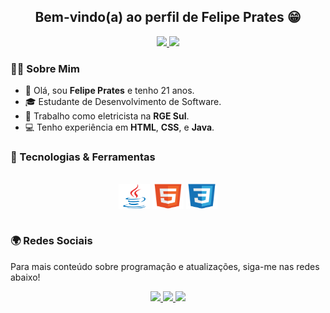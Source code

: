 <h2 align="center">Bem-vindo(a) ao perfil de Felipe Prates 😁</h2>

<div align="center">
  <a href="https://github.com/FelipePr4tes">
    <img height="170em" src="https://github-readme-stats.vercel.app/api?username=FelipePr4tes&show_icons=true&theme=tokyonight&include_all_commits=true&count_private=true"/>
    <img height="170em" src="https://github-readme-stats.vercel.app/api/top-langs/?username=FelipePr4tes&layout=compact&langs_count=6&theme=tokyonight"/>
  </a>
</div>

### 🧑‍💻 Sobre Mim
- 🌱 Olá, sou **Felipe Prates** e tenho 21 anos.
- 🎓 Estudante de Desenvolvimento de Software.
- 💼 Trabalho como eletricista na **RGE Sul**.
- 💻 Tenho experiência em **HTML**, **CSS**, e **Java**.

### 🚀 Tecnologias & Ferramentas
<div align="center"><br>
  <img align="center" alt="Java" height="40" width="50" src="https://raw.githubusercontent.com/devicons/devicon/master/icons/java/java-original.svg">
  <img align="center" alt="HTML" height="40" width="50" src="https://raw.githubusercontent.com/devicons/devicon/master/icons/html5/html5-original.svg">
  <img align="center" alt="CSS" height="40" width="50" src="https://raw.githubusercontent.com/devicons/devicon/master/icons/css3/css3-original.svg">
</div>

<br>

### 🌍 Redes Sociais
Para mais conteúdo sobre programação e atualizações, siga-me nas redes abaixo!

<div align="center"> 
  <a href="https://instagram.com/felipepr4tes" target="_blank">
    <img src="https://img.shields.io/badge/-Instagram-%23E4405F?style=for-the-badge&logo=instagram&logoColor=white" target="_blank">
  </a>
  <a href="https://www.linkedin.com/in/felipe-prates-4a415a31b/" target="_blank">
    <img src="https://img.shields.io/badge/-LinkedIn-%230A66C2?style=for-the-badge&logo=linkedin&logoColor=white" target="_blank">
  </a>
  <a href="https://twitter.com/felipepr4tes" target="_blank">
    <img src="https://img.shields.io/badge/-Twitter-%231DA1F2?style=for-the-badge&logo=twitter&logoColor=white" target="_blank">
  </a>
</div>
